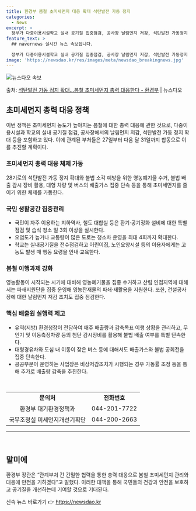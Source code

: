 ```yaml
---
title: 환경부 봄철 초미세먼지 대응 확대 석탄발전 가동 정지
categories:
  - News
excerpt: >
  정부가 다중이용시설학교 실내 공기질 집중점검, 공사장 날림먼지 저감, 석탄발전 가동정지 확대 등 봄철 발생하…
feature_text: >
  ## navernews 실시간 뉴스 속보입니다.

  정부가 다중이용시설학교 실내 공기질 집중점검, 공사장 날림먼지 저감, 석탄발전 가동정지 확대 등 봄철 발생하…
image: 'https://newsdao.kr/res/images/meta/newsdao_breakingnews.jpg'
---
```


![뉴스다오 속보](https://newsdao.kr/res/images/meta/newsdao_breakingnews.jpg)

<p>출처: <a href="https://newsdao.kr/3243" rel="dofollow">석탄발전 가동 정지 확대…봄철 초미세먼지 총력 대응한다 - 환경부</a> | 뉴스다오</p>

<h2 data-ke-size="size26">초미세먼지 총력 대응 정책</h2>

<p data-ke-size="size16">이번 정책은 초미세먼지 농도가 높아지는 봄철에 대한 총력 대응에 관한 것으로, 다중이용시설과 학교의 실내 공기질 점검, 공사장에서의 날림먼지 저감, 석탄발전 가동 정지 확대 등을 포함하고 있다. 이에 관계된 부처들은 27일부터 다음 달 31일까지 합동으로 이를 추진할 계획이다.</p>

<h3><b>초미세먼지 총력 대응 체제 가동</b></h3>

<p data-ke-size="size16">28기로의 석탄발전 가동 정지 확대와 불법 소각 예방을 위한 영농폐기물 수거, 불법 배출 감시 장비 활용, 대형 차량 및 버스의 배출가스 집중 단속 등을 통해 초미세먼지를 줄이기 위한 체제를 가동한다.</p>

<h3><b>국민 생활공간 집중관리</b></h3>

<ul>
  <li>국민이 자주 이용하는 지하역사, 철도 대합실 등은 환기·공기정화 설비에 대한 특별점검 및 습식 청소 일 3회 이상을 실시한다.</li>
  <li>오염도가 높거나 교통량이 많은 도로는 청소차 운영을 최대 4회까지 확대한다.</li>
  <li>학교는 실내공기질을 전수점검하고 어린이집, 노인요양시설 등의 이용자에게는 고농도 발생 때 행동 요령을 안내·교육한다.</li>
</ul>

<h3><b>봄철 이행과제 강화</b></h3>

<p data-ke-size="size16">영농활동이 시작되는 시기에 대비해 영농폐기물을 집중 수거하고 산림 인접지역에 대해서는 파쇄지원단을 집중 운영해 영농잔재물의 파쇄·재활용을 지원한다. 또한, 건설공사장에 대한 날림먼지 저감 조치도 집중 점검한다.</p>

<h3><b>핵심 배출원 실행력 제고</b></h3>

<ul>
  <li>유역(지방) 환경청장이 전담하여 매주 배출량과 감축목표 이행 상황을 관리하고, 무인기 및 이동측정차량 등의 첨단 감시장비를 활용해 불법 배출 여부를 특별 단속한다.</li>
  <li>대형경유차와 도심 내 이동이 잦은 버스 등에 대해서도 배출가스와 불법 공회전을 집중 단속한다.</li>
  <li>공공부문이 운영하는 사업장은 비상저감조치가 시행되는 경우 가동률 조정 등을 통해 추가로 배출량 감축을 추진한다.</li>
</ul>

<p data-ke-size="size16">&nbsp;</p>

<table>
  <tbody>
    <tr>
      <td style="text-align: center; height: 17px;"><b>문의처</b></td>
      <td style="text-align: center; height: 17px;"><b>전화번호</b></td>
    </tr>
    <tr>
      <td style="text-align: center; height: 17px;">환경부 대기환경정책과</td>
      <td style="text-align: center; height: 17px;">044-201-7722</td>
    </tr>
    <tr>
      <td style="text-align: center; height: 17px;">국무조정실 미세먼지개선기획단</td>
      <td style="text-align: center; height: 17px;">044-200-2663</td>
    </tr>
    <!-- 나머지 내용은 답변에 포함시키지 않고 생략 -->
  </tbody>
</table>

<hr>

<p data-ke-size="size16">&nbsp;</p>

<h2 data-ke-size="size26">말미에</h2>

<p data-ke-size="size16">환경부 장관은 “관계부처 간 긴밀한 협력을 통한 총력 대응으로 봄철 초미세먼지 관리와 대응에 만전을 기하겠다”고 말했다. 이러한 대책을 통해 국민들의 건강과 안전을 보호하고 공기질을 개선하는데 기여할 것으로 기대된다.</p> 

신속 뉴스 바로가기 👉 <a href="https://newsdao.kr" rel="dofollow">https://newsdao.kr</a>



